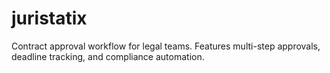 # juristatix
Contract approval workflow for legal teams. Features multi-step approvals, deadline tracking, and compliance automation.
